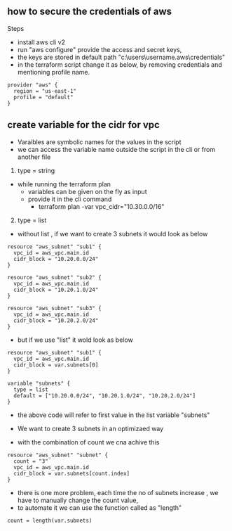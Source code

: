 ## how to secure the credentials of aws 

Steps
* install aws cli v2
* run "aws configure" provide the access and secret keys, 
* the keys are stored in default path "c:\users\username\.aws\credentials"
* in the terraform script change it as below, by removing credentials and mentioning profile name.
```
provider "aws" {
  region = "us-east-1"
  profile = "default"
}
```

## create variable for the cidr for vpc
* Varaibles are symbolic names for the values in the script 
* we can access the variable name outside the script in the cli or from another file

1. type = string 
* while running the terraform plan 
  * variables can be given on the fly as input 
  * provide it in the cli command
    * terraform plan -var vpc_cidr="10.30.0.0/16"

2. type = list 
* without list , if we want to create 3 subnets it would look as below 
```
resource "aws_subnet" "sub1" {
  vpc_id = aws_vpc.main.id
  cidr_block = "10.20.0.0/24"
}

resource "aws_subnet" "sub2" {
  vpc_id = aws_vpc.main.id
  cidr_block = "10.20.1.0/24"
}

resource "aws_subnet" "sub3" {
  vpc_id = aws_vpc.main.id
  cidr_block = "10.20.2.0/24"
}
```
* but if we use "list" it wold look as below
```
resource "aws_subnet" "sub1" {
  vpc_id = aws_vpc.main.id
  cidr_block = var.subnets[0]
}

variable "subnets" {
  type = list 
  default = ["10.20.0.0/24", "10.20.1.0/24", "10.20.2.0/24"]
}
```
* the above code will refer to first value in the list variable "subnets"

* We want to create 3 subnets in an optimizaed way
* with the combination of count we cna achive this
```
resource "aws_subnet" "subnet" {
  count = "3"
  vpc_id = aws_vpc.main.id
  cidr_block = var.subnets[count.index]
}
```
* there is one more problem, each time the no of subnets increase , we have to manually change the count value, 
* to automate it we can use the function called as "length"
```
count = length(var.subnets)
```

  
